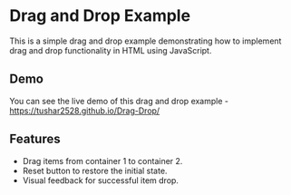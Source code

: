 # Drag and Drop Example

This is a simple drag and drop example demonstrating how to implement drag and drop functionality in HTML using JavaScript.

## Demo

You can see the live demo of this drag and drop example - https://tushar2528.github.io/Drag-Drop/

## Features

- Drag items from container 1 to container 2.
- Reset button to restore the initial state.
- Visual feedback for successful item drop.

